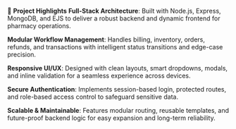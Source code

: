 🚀 **Project Highlights**
**Full-Stack Architecture**: Built with Node.js, Express, MongoDB, and EJS to deliver a robust backend and dynamic frontend for pharmacy operations.

**Modular Workflow Management**: Handles billing, inventory, orders, refunds, and transactions with intelligent status transitions and edge-case precision.

**Responsive UI/UX**: Designed with clean layouts, smart dropdowns, modals, and inline validation for a seamless experience across devices.

**Secure Authentication**: Implements session-based login, protected routes, and role-based access control to safeguard sensitive data.

**Scalable & Maintainable**: Features modular routing, reusable templates, and future-proof backend logic for easy expansion and long-term reliability.

